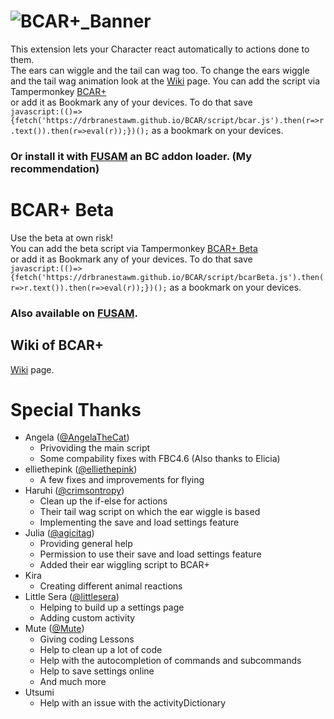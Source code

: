 # ![BCAR+_Banner](https://user-images.githubusercontent.com/115511728/208785119-dc3cd2f3-e83a-4f8a-ad65-360e18cabdbc.png)

 
This extension lets your Character react automatically to actions done to them.  
The ears can wiggle and the tail can wag too. To change the ears wiggle and the tail wag animation look at the [Wiki](https://github.com/DrBranestawm/BCAR/wiki) page. You can add the script via Tampermonkey [BCAR+](https://github.com/DrBranestawm/BCAR/raw/main/script/bcarLoader.user.js)  
or add it as Bookmark any of your devices. To do that save  
`javascript:(()=>{fetch('https://drbranestawm.github.io/BCAR/script/bcar.js').then(r=>r.text()).then(r=>eval(r));})();`
as a bookmark on your devices.

### Or install it with [FUSAM](https://gitlab.com/Sidiousious/bc-addon-loader#bc-addon-manager) an BC addon loader. (My recommendation)

# BCAR+ Beta
Use the beta at own risk!  
You can add the beta script via Tampermonkey [BCAR+ Beta](https://github.com/DrBranestawm/BCAR/raw/main/script/bcarBetaLoader.user.js)  
or add it as Bookmark any of your devices. To do that save  
`javascript:(()=>{fetch('https://drbranestawm.github.io/BCAR/script/bcarBeta.js').then(r=>r.text()).then(r=>eval(r));})();` 
as a bookmark on your devices.

### Also available on [FUSAM](https://gitlab.com/Sidiousious/bc-addon-loader#bc-addon-manager).

## Wiki of BCAR+
[Wiki](https://github.com/DrBranestawm/BCAR/wiki) page.

# Special Thanks

 - Angela ([@AngelaTheCat](https://github.com/AngelaTheCat/))
    - Privoviding the main script
    - Some compability fixes with FBC4.6 (Also thanks to Elicia)
  - elliethepink ([@elliethepink](https://github.com/elliethepink))
    - A few fixes and improvements for flying
 - Haruhi ([@crimsontropy](https://github.com/crimsontropy/))
    - Clean up the if-else for actions
    - Their tail wag script on which the ear wiggle is based
    - Implementing the save and load settings feature
 - Julia ([@agicitag](https://github.com/agicitag/))
    - Providing general help
    - Permission to use their save and load settings feature
    - Added their ear wiggling script to BCAR+
 - Kira
    - Creating different animal reactions
 - Little Sera ([@littlesera](https://github.com/littlesera/))
    - Helping to build up a settings page
    - Adding custom activity
 - Mute ([@Mute](https://code.fleshless.org/mute/))
    - Giving coding Lessons
    - Help to clean up a lot of code
    - Help with the autocompletion of commands and subcommands
    - Help to save settings online
    - And much more
 - Utsumi
    - Help with an issue with the activityDictionary
